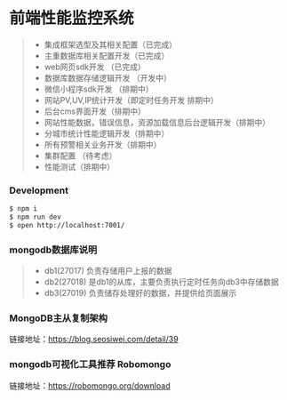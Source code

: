 # 前端性能监控系统

>  * 集成框架选型及其相关配置（已完成）
>  * 主重数据库相关配置开发（已完成）
>  * web网页sdk开发 （已完成）
>  * 数据库数据存储逻辑开发 （开发中）
>  * 微信小程序sdk开发 （排期中）
>  * 网站PV,UV,IP统计开发（即定时任务开发 排期中）
>  * 后台cms界面开发（排期中）
>  * 网站性能数据，错误信息，资源加载信息后台逻辑开发（排期中）
>  * 分城市统计性能逻辑开发（排期中）
>  * 所有预警相关业务开发（排期中）
>  * 集群配置 （待考虑）
>  * 性能测试（排期中）

### Development

```bash
$ npm i
$ npm run dev
$ open http://localhost:7001/
```

### mongodb数据库说明
>  * db1(27017) 负责存储用户上报的数据
>  * db2(27018) 是db1的从库，主要负责执行定时任务向db3中存储数据
>  * db3(27019) 负责储存处理好的数据，并提供给页面展示

### MongoDB主从复制架构
链接地址：https://blog.seosiwei.com/detail/39

### mongodb可视化工具推荐 Robomongo
链接地址：https://robomongo.org/download